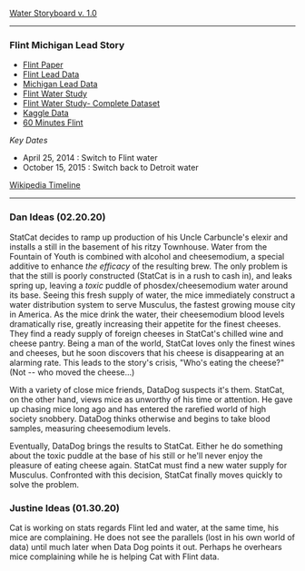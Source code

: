 [Water Storyboard v. 1.0](https://docs.google.com/presentation/d/1TBB-rH2XDP52SCPjj-htuFNaC1V_2MMJE-QdBujtPdA/edit?usp=sharing)

------------------------------------------------------------------------------------------
### Flint Michigan Lead Story
- [Flint Paper](https://ajph.aphapublications.org/doi/10.2105/AJPH.2015.303003)
- [Flint Lead Data](https://www.michigan.gov/flintwater/0,6092,7-345-76292_76294_76297---,00.html)
- [Michigan Lead Data](https://www.michigan.gov/lead/0,5417,7-310-84214---,00.html)
- [Flint Water Study](http://flintwaterstudy.org/2016/04/results-of-flint-resident-water-lead-sampling-march-2016/)
- [Flint Water Study- Complete Dataset](http://flintwaterstudy.org/2015/12/complete-dataset-lead-results-in-tap-water-for-271-flint-samples/)
- [Kaggle Data](https://www.kaggle.com/c/mdst-flint/data)
- [60 Minutes Flint](https://www.cbsnews.com/news/flint-water-crisis-effect-on-children-60-minutes-2020-03-15/)

*Key Dates*
- April 25, 2014   : Switch to Flint water
- October 15, 2015 : Switch back to Detroit water

[Wikipedia Timeline](https://en.wikipedia.org/wiki/Flint_water_crisis#Return_to_Detroit_water)

------------------------------------------------------------------------------------------
### Dan Ideas (02.20.20)
StatCat decides to ramp up production of his Uncle Carbuncle's elexir and installs a still in the basement of his ritzy Townhouse.  Water from the Fountain of Youth is combined with alcohol and cheesemodium, a special additive to enhance *the efficacy* of the resulting brew.  The only problem is that the still is poorly constructed (StatCat is in a rush to cash in), and leaks spring up, leaving a *toxic* puddle of phosdex/cheesemodium water around its base.  Seeing this fresh supply of water, the mice immediately construct a water distribution system to serve Musculus, the fastest growing mouse city in America.  As the mice drink the water, their cheesemodium blood levels dramatically rise, greatly increasing their appetite for the finest cheeses.  They find a ready supply of foreign cheeses in StatCat's chilled wine and cheese pantry.  Being a man of the world, StatCat loves only the finest wines and cheeses, but he soon discovers that his cheese is disappearing at an alarming rate.  This leads to the story's crisis, "Who's eating  the cheese?"  (Not -- who moved the cheese...)

With a variety of close mice friends, DataDog suspects it's them.  StatCat, on the other hand, views mice as unworthy of his time or attention.  He gave up chasing mice long ago and has entered the rarefied world of high society snobbery.  DataDog thinks otherwise and begins to take blood samples, measuring cheesemodium levels.  

Eventually, DataDog brings the results to StatCat.  Either he do something about the toxic puddle at the base of his still or he'll never enjoy the pleasure of eating cheese again.  StatCat must find a new water supply for Musculus.  Confronted with this decision, StatCat finally moves quickly to solve the problem.

### Justine Ideas (01.30.20)
Cat is working on stats regards Flint led and water, at the same time, his mice are complaining. He does not see the parallels (lost in his own world of data) until much later when Data Dog points it out. Perhaps he overhears mice complaining while he is helping Cat with Flint data. 
